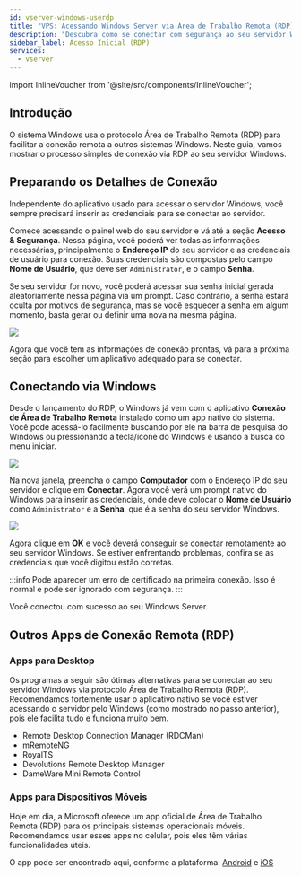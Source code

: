 ```yaml
---
id: vserver-windows-userdp
title: "VPS: Acessando Windows Server via Área de Trabalho Remota (RDP)"
description: "Descubra como se conectar com segurança ao seu servidor Windows remotamente usando RDP e gerenciar o acesso com facilidade → Saiba mais agora"
sidebar_label: Acesso Inicial (RDP)
services:
  - vserver
---
```


import InlineVoucher from '@site/src/components/InlineVoucher';

## Introdução

O sistema Windows usa o protocolo Área de Trabalho Remota (RDP) para facilitar a conexão remota a outros sistemas Windows. Neste guia, vamos mostrar o processo simples de conexão via RDP ao seu servidor Windows.

<InlineVoucher />

## Preparando os Detalhes de Conexão

Independente do aplicativo usado para acessar o servidor Windows, você sempre precisará inserir as credenciais para se conectar ao servidor.

Comece acessando o painel web do seu servidor e vá até a seção **Acesso & Segurança**. Nessa página, você poderá ver todas as informações necessárias, principalmente o **Endereço IP** do seu servidor e as credenciais de usuário para conexão. Suas credenciais são compostas pelo campo **Nome de Usuário**, que deve ser `Administrator`, e o campo **Senha**.

Se seu servidor for novo, você poderá acessar sua senha inicial gerada aleatoriamente nessa página via um prompt. Caso contrário, a senha estará oculta por motivos de segurança, mas se você esquecer a senha em algum momento, basta gerar ou definir uma nova na mesma página.

![](https://screensaver01.zap-hosting.com/index.php/s/amLy6sC6XzBN5fQ/preview)

Agora que você tem as informações de conexão prontas, vá para a próxima seção para escolher um aplicativo adequado para se conectar.

## Conectando via Windows

Desde o lançamento do RDP, o Windows já vem com o aplicativo **Conexão de Área de Trabalho Remota** instalado como um app nativo do sistema. Você pode acessá-lo facilmente buscando por ele na barra de pesquisa do Windows ou pressionando a tecla/ícone do Windows e usando a busca do menu iniciar.

![](https://screensaver01.zap-hosting.com/index.php/s/TRfpNC3rACZ3KGB/preview)

Na nova janela, preencha o campo **Computador** com o Endereço IP do seu servidor e clique em **Conectar**. Agora você verá um prompt nativo do Windows para inserir as credenciais, onde deve colocar o **Nome de Usuário** como `Administrator` e a **Senha**, que é a senha do seu servidor Windows.

![](https://screensaver01.zap-hosting.com/index.php/s/GCRs6KbGHz27HBS/preview)

Agora clique em **OK** e você deverá conseguir se conectar remotamente ao seu servidor Windows. Se estiver enfrentando problemas, confira se as credenciais que você digitou estão corretas.

:::info
Pode aparecer um erro de certificado na primeira conexão. Isso é normal e pode ser ignorado com segurança.
:::

Você conectou com sucesso ao seu Windows Server.

## Outros Apps de Conexão Remota (RDP)

### Apps para Desktop

Os programas a seguir são ótimas alternativas para se conectar ao seu servidor Windows via protocolo Área de Trabalho Remota (RDP). Recomendamos fortemente usar o aplicativo nativo se você estiver acessando o servidor pelo Windows (como mostrado no passo anterior), pois ele facilita tudo e funciona muito bem.

- Remote Desktop Connection Manager (RDCMan)
- mRemoteNG
- RoyalTS
- Devolutions Remote Desktop Manager
- DameWare Mini Remote Control

### Apps para Dispositivos Móveis

Hoje em dia, a Microsoft oferece um app oficial de Área de Trabalho Remota (RDP) para os principais sistemas operacionais móveis. Recomendamos usar esses apps no celular, pois eles têm várias funcionalidades úteis.

O app pode ser encontrado aqui, conforme a plataforma: [Android](https://play.google.com/store/apps/details?id=com.microsoft.rdc.androidx&hl=en) e [iOS](https://apps.apple.com/us/app/remote-desktop-mobile/id714464092)

<InlineVoucher />